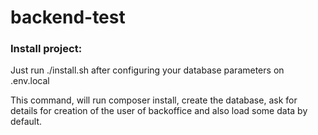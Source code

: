 # backend-test

### Install project:

Just run ./install.sh after configuring your database parameters on .env.local

This command, will run composer install, create the database, ask for details for creation of the user of backoffice
and also load some data by default.